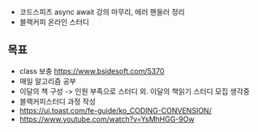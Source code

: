 - 코드스피츠 async await 강의 마무리, 에러 핸들러 정리
- 블랙커피 온라인 스터디

## 목표 
- class 보충 https://www.bsidesoft.com/5370
- 매일 알고리즘 공부
- 이달의 책 구성 -> 인원 부족으로 스터디 외. 이달의 책읽기 스터디 모집 생각중
- 블랙커피스터디 과정 작성
- https://ui.toast.com/fe-guide/ko_CODING-CONVENSION/
- https://www.youtube.com/watch?v=YsMhHGG-9Ow